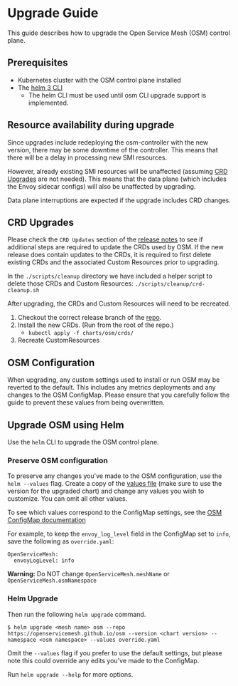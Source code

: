 # Upgrade Guide

This guide describes how to upgrade the Open Service Mesh (OSM) control plane.

## Prerequisites
- Kubernetes cluster with the OSM control plane installed
- The [helm 3 CLI](https://helm.sh/docs/intro/install/) 
  - The helm CLI must be used until osm CLI upgrade support is implemented.

## Resource availability during upgrade
Since upgrades include redeploying the osm-controller with the new version, there may be some downtime of the controller. This means that there will be a delay in processing new SMI resources. 

However, already existing SMI resources will be unaffected (assuming [CRD Upgrades](#CRD-Upgrades) are not needed). This means that the data plane (which includes the Envoy sidecar configs) will also be unaffected by upgrading. 

Data plane interruptions are expected if the upgrade includes CRD changes.

## CRD Upgrades
Please check the `CRD Updates` section of the [release notes](https://github.com/openservicemesh/osm/releases) to see if additional steps are required to update the CRDs used by OSM. If the new release does contain updates to the CRDs, it is required to first delete existing CRDs and the associated Custom Resources prior to upgrading.

In the `./scripts/cleanup` directory we have included a helper script to delete those CRDs and Custom Resources: `./scripts/cleanup/crd-cleanup.sh`

After upgrading, the CRDs and Custom Resources will need to be recreated.

1. Checkout the correct release branch of the [repo](https://github.com/openservicemesh/osm).
1. Install the new CRDs. (Run from the root of the repo.)
    - `kubectl apply -f charts/osm/crds/`
1. Recreate CustomResources

## OSM Configuration
When upgrading, any custom settings used to install or run OSM may be reverted to the default. This includes any metrics deployments and any changes to the OSM ConfigMap. Please ensure that you carefully follow the guide to prevent these values from being overwritten.

## Upgrade OSM using Helm
Use the `helm` CLI to upgrade the OSM control plane.

### Preserve OSM configuration
To preserve any changes you've made to the OSM configuration, use the `helm --values` flag. Create a copy of the [values file](https://github.com/openservicemesh/osm/blob/main/charts/osm/values.yaml) (make sure to use the version for the upgraded chart) and change any values you wish to customize. You can omit all other values.

To see which values correspond to the ConfigMap settings, see the [OSM ConfigMap documentation](osm_config_map.md)

For example, to keep the `envoy_log_level` field in the ConfigMap set to `info`, save the following as `override.yaml`:

```
OpenServiceMesh:
  envoyLogLevel: info
```
<b>Warning:</b> Do NOT change `OpenServiceMesh.meshName` or `OpenServiceMesh.osmNamespace`

### Helm Upgrade
Then run the following `helm upgrade` command.
```console
$ helm upgrade <mesh name> osm --repo https://openservicemesh.github.io/osm --version <chart version> --namespace <osm namespace> --values override.yaml
```
Omit the `--values` flag if you prefer to use the default settings, but please note this could override any edits you've made to the ConfigMap.

Run `helm upgrade --help` for more options.
